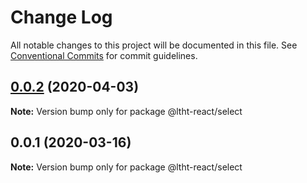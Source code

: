 # Change Log

All notable changes to this project will be documented in this file.
See [Conventional Commits](https://conventionalcommits.org) for commit guidelines.

## [0.0.2](https://ssh.github.com/ltht-epr/ltht-react/compare/@ltht-react/select@0.0.1...@ltht-react/select@0.0.2) (2020-04-03)

**Note:** Version bump only for package @ltht-react/select





## 0.0.1 (2020-03-16)

**Note:** Version bump only for package @ltht-react/select
